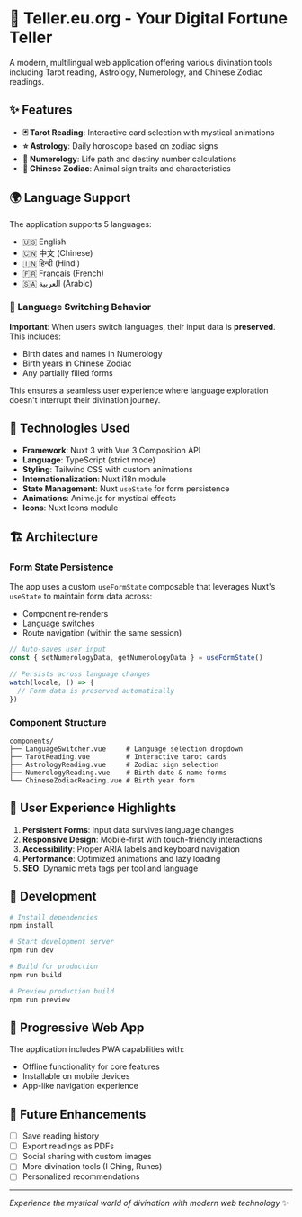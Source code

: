 # 🔮 Teller.eu.org - Your Digital Fortune Teller

A modern, multilingual web application offering various divination tools including Tarot reading, Astrology, Numerology, and Chinese Zodiac readings.

## ✨ Features

- **🃏 Tarot Reading**: Interactive card selection with mystical animations
- **⭐ Astrology**: Daily horoscope based on zodiac signs  
- **🔢 Numerology**: Life path and destiny number calculations
- **🐉 Chinese Zodiac**: Animal sign traits and characteristics

## 🌍 Language Support

The application supports 5 languages:
- 🇺🇸 English
- 🇨🇳 中文 (Chinese)
- 🇮🇳 हिन्दी (Hindi)
- 🇫🇷 Français (French)
- 🇸🇦 العربية (Arabic)

### 🔄 Language Switching Behavior

**Important**: When users switch languages, their input data is **preserved**. This includes:
- Birth dates and names in Numerology
- Birth years in Chinese Zodiac
- Any partially filled forms

This ensures a seamless user experience where language exploration doesn't interrupt their divination journey.

## 🚀 Technologies Used

- **Framework**: Nuxt 3 with Vue 3 Composition API
- **Language**: TypeScript (strict mode)
- **Styling**: Tailwind CSS with custom animations
- **Internationalization**: Nuxt i18n module
- **State Management**: Nuxt `useState` for form persistence
- **Animations**: Anime.js for mystical effects
- **Icons**: Nuxt Icons module

## 🏗️ Architecture

### Form State Persistence

The app uses a custom `useFormState` composable that leverages Nuxt's `useState` to maintain form data across:
- Component re-renders
- Language switches
- Route navigation (within the same session)

```typescript
// Auto-saves user input
const { setNumerologyData, getNumerologyData } = useFormState()

// Persists across language changes
watch(locale, () => {
  // Form data is preserved automatically
})
```

### Component Structure

```
components/
├── LanguageSwitcher.vue     # Language selection dropdown
├── TarotReading.vue         # Interactive tarot cards
├── AstrologyReading.vue     # Zodiac sign selection
├── NumerologyReading.vue    # Birth date & name forms
└── ChineseZodiacReading.vue # Birth year form
```

## 🎯 User Experience Highlights

1. **Persistent Forms**: Input data survives language changes
2. **Responsive Design**: Mobile-first with touch-friendly interactions
3. **Accessibility**: Proper ARIA labels and keyboard navigation
4. **Performance**: Optimized animations and lazy loading
5. **SEO**: Dynamic meta tags per tool and language

## 🧪 Development

```bash
# Install dependencies
npm install

# Start development server
npm run dev

# Build for production
npm run build

# Preview production build
npm run preview
```

## 📱 Progressive Web App

The application includes PWA capabilities with:
- Offline functionality for core features
- Installable on mobile devices
- App-like navigation experience

## 🔮 Future Enhancements

- [ ] Save reading history
- [ ] Export readings as PDFs
- [ ] Social sharing with custom images
- [ ] More divination tools (I Ching, Runes)
- [ ] Personalized recommendations

---

*Experience the mystical world of divination with modern web technology* ✨
